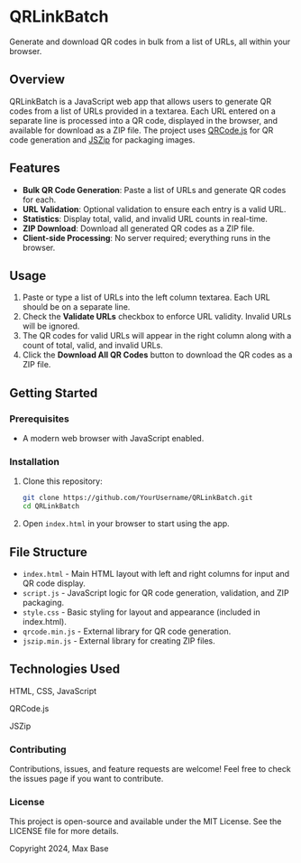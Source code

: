 # QRLinkBatch

Generate and download QR codes in bulk from a list of URLs, all within your browser.

## Overview

QRLinkBatch is a JavaScript web app that allows users to generate QR codes from a list of URLs provided in a textarea. Each URL entered on a separate line is processed into a QR code, displayed in the browser, and available for download as a ZIP file. The project uses [QRCode.js](https://github.com/davidshimjs/qrcodejs) for QR code generation and [JSZip](https://stuk.github.io/jszip/) for packaging images.

## Features

- **Bulk QR Code Generation**: Paste a list of URLs and generate QR codes for each.
- **URL Validation**: Optional validation to ensure each entry is a valid URL.
- **Statistics**: Display total, valid, and invalid URL counts in real-time.
- **ZIP Download**: Download all generated QR codes as a ZIP file.
- **Client-side Processing**: No server required; everything runs in the browser.

## Usage

1. Paste or type a list of URLs into the left column textarea. Each URL should be on a separate line.
2. Check the **Validate URLs** checkbox to enforce URL validity. Invalid URLs will be ignored.
3. The QR codes for valid URLs will appear in the right column along with a count of total, valid, and invalid URLs.
4. Click the **Download All QR Codes** button to download the QR codes as a ZIP file.

## Getting Started

### Prerequisites

- A modern web browser with JavaScript enabled.

### Installation

1. Clone this repository:
   ```bash
   git clone https://github.com/YourUsername/QRLinkBatch.git
   cd QRLinkBatch
   ```

2. Open `index.html` in your browser to start using the app.

## File Structure

- `index.html` - Main HTML layout with left and right columns for input and QR code display.
- `script.js` - JavaScript logic for QR code generation, validation, and ZIP packaging.
- `style.css` - Basic styling for layout and appearance (included in index.html).
- `qrcode.min.js` - External library for QR code generation.
- `jszip.min.js` - External library for creating ZIP files.

## Technologies Used

HTML, CSS, JavaScript

QRCode.js

JSZip

### Contributing

Contributions, issues, and feature requests are welcome! Feel free to check the issues page if you want to contribute.

### License
This project is open-source and available under the MIT License. See the LICENSE file for more details.

Copyright 2024, Max Base
